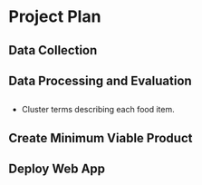 # Project Plan 

## Data Collection 

## Data Processing and Evaluation 

## 

- Cluster terms describing each food item.  

## Create Minimum Viable Product 



## Deploy Web App
